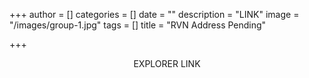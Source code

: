 +++
author = []
categories = []
date = ""
description = "LINK"
image = "/images/group-1.jpg"
tags = []
title = "RVN Address Pending"

+++
<center>

EXPLORER LINK

</center>